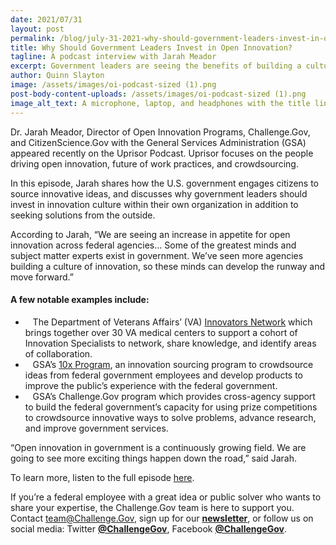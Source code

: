 ```yaml
---
date: 2021/07/31
layout: post
permalink: /blog/july-31-2021-why-should-government-leaders-invest-in-open-innovation/
title: Why Should Government Leaders Invest in Open Innovation? 
tagline: A podcast interview with Jarah Meador
excerpt: Government leaders are seeing the benefits of building a culture of innovation within their agencies.
author: Quinn Slayton
image: /assets/images/oi-podcast-sized (1).png
post-body-content-uploads: /assets/images/oi-podcast-sized (1).png
image_alt_text: A microphone, laptop, and headphones with the title line "Why Should Government Leaders Invest in Open Innovation?"
---
```


Dr. Jarah Meador, Director of Open Innovation Programs, Challenge.Gov, and CitizenScience.Gov with the General Services Administration (GSA) appeared recently on the Uprisor Podcast. Uprisor focuses on the people driving open innovation, future of work practices, and crowdsourcing.

In this episode, Jarah shares how the U.S. government engages citizens to source innovative ideas, and discusses why government leaders should invest in innovation culture within their own organization in addition to seeking solutions from the outside.

According to Jarah, “We are seeing an increase in appetite for open innovation across federal agencies… Some of the greatest minds and subject matter experts exist in government. We’ve seen more agencies building a culture of innovation, so these minds can develop the runway and move forward.”

#### A few notable examples include:
<p><ul>
<li><span style="font-weight: 400;"> &nbsp;&nbsp;</span> <span style="font-weight: 400;">The Department of Veterans Affairs’ (VA) <a href="https://www.va.gov/INNOVATIONECOSYSTEM/views/who-we-are/innovation-network.html" target="blank" rel="noopener">Innovators Network</a> which brings together over 30 VA medical centers to support a cohort of Innovation Specialists to network, share knowledge, and identify areas of collaboration.</span></li>
<li><span style="font-weight: 400;"> &nbsp;&nbsp;</span> <span style="font-weight: 400;">GSA’s <a href="https://www.10x.gsa.gov/" target="blank" rel="noopener">10x Program</a>, an innovation sourcing program to crowdsource ideas from federal government employees and develop products to improve the public’s experience with the federal government.</span></li>
<li><span style="font-weight: 400;"> &nbsp;&nbsp;</span> <span style="font-weight: 400;">GSA’s Challenge.Gov program which provides cross-agency support to build the federal government’s capacity for using prize competitions to crowdsource innovative ways to solve problems, advance research, and improve government services.</span></li>
</ul></p>

“Open innovation in government is a continuously growing field. We are going to see more exciting things happen down the road,” said Jarah.

To learn more, listen to the full episode [here](https://www.uprisor.com/podcasts/ep030). 

If you’re a federal employee with a great idea or public solver who wants to share your expertise, the Challenge.Gov team is here to support you. Contact team@Challenge.Gov, sign up for our **[newsletter](https://public.govdelivery.com/accounts/USGSATTS/subscriber/new?qsp=USGSATTS_6)**, or follow us on social media: Twitter **[@ChallengeGov](https://twitter.com/challengegov)**, Facebook **[@ChallengeGov](https://www.facebook.com/ChallengeGov/)**.
